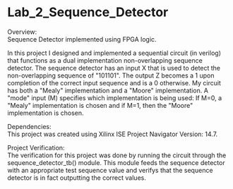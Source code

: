 # Lab_2_Sequence_Detector
Overview:  
Sequence Detector implemented using FPGA logic.  
  
In this project I designed and implemented a sequential circuit (in verilog) that functions as a dual implementation non-overlapping sequence detector. The sequence detector has an input X that is used to detect the non-overlapping sequence of "101101". The output Z becomes a 1 upon completion of the correct input sequence and is a 0 otherwise. My circuit has both a "Mealy" implementation and a "Moore" implementation. A "mode" input (M) specifies which implementation is being used: If M=0, a "Mealy" implementation is chosen and if M=1, then the "Moore" implementation is chosen.

Dependencies:  
This project was created using Xilinx ISE Project Navigator Version: 14.7.  
  
  
  Project Verification:  
  The verification for this project was done by running the circuit through the sequence_detector_tb() module. This module feeds the sequence detector with an appropriate test sequence value and verifys that the sequence detector is in fact outputting the correct values. 
